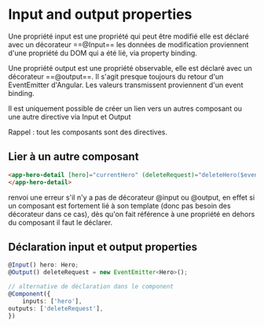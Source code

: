 # Input and output properties
Une propriété input est une propriété qui peut être modifié elle est déclaré avec un décorateur ==@Input== les données de modification proviennent d'une propriété du DOM qui a été lié, via property binding.

Une propriété output est une propriété observable, elle est déclaré avec un décorateur ==@output==. Il s'agit presque toujours du retour d'un EventEmitter d'Angular. Les valeurs transmissent proviennent d'un event binding.

Il est uniquement possible de créer un lien vers un autres composant ou une autre directive via Input et Output

Rappel : tout les composants sont des directives.

## Lier à un autre composant
```html
<app-hero-detail [hero]="currentHero" (deleteRequest)="deleteHero($event)">
</app-hero-detail>
```
 renvoi une erreur s'il n'y a pas de décorateur @input ou @output, en effet si un composant est fortement lié à son template (donc pas besoin des décorateur dans ce cas), dès qu'on fait référence à une propriété en dehors du composant il faut le déclarer.

## Déclaration input et output properties

```ts
@Input() hero: Hero;
@Output() deleteRequest = new EventEmitter<Hero>();

// alternative de déclaration dans le component
@Component({
    inputs: ['hero'],
outputs: ['deleteRequest'],
})
```

<!--stackedit_data:
eyJoaXN0b3J5IjpbNTY4MjY1NDI1LC00Mzg4MzcyMTYsLTIwOD
g3NDY2MTJdfQ==
-->
